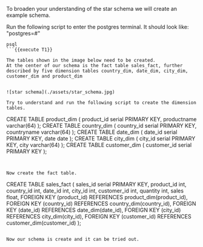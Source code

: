 To broaden your understanding of the star schema we will create an example schema.

Run the following script to enter the postgres terminal. It should look like: "postgres=#"
```
psql
```{{execute T1}}

The tables shown in the image below need to be created.
At the center of our schema is the fact table sales_fact, further described by five dimension tables country_dim, date_dim, city_dim, customer_dim and product_dim


![star schema](./assets/star_schema.jpg)

Try to understand and run the following script to create the dimension tables.
```
CREATE TABLE product_dim
(
   product_id serial PRIMARY KEY,
   productname varchar(64)
);
CREATE TABLE country_dim
(
   country_id serial PRIMARY KEY,
   countryname varchar(64)
);
CREATE TABLE date_dim
(
   date_id serial PRIMARY KEY,
   date date
);
CREATE TABLE city_dim
(
   city_id serial PRIMARY KEY,
   city varchar(64)
);
CREATE TABLE customer_dim
(
   customer_id serial PRIMARY KEY
);
```{{execute T1}}


Now create the fact table.
```
CREATE TABLE sales_fact
(
   sales_id serial PRIMARY KEY,
   product_id int,
   country_id int,
   date_id int,
   city_id int,
   customer_id int,
   quantity int,
   sales float,
   FOREIGN KEY (product_id) REFERENCES product_dim(product_id),
   FOREIGN KEY (country_id) REFERENCES country_dim(country_id),
   FOREIGN KEY (date_id) REFERENCES date_dim(date_id),
   FOREIGN KEY (city_id) REFERENCES city_dim(city_id),
   FOREIGN KEY (customer_id) REFERENCES customer_dim(customer_id)
);
```{{execute T1}}

Now our schema is create and it can be tried out.